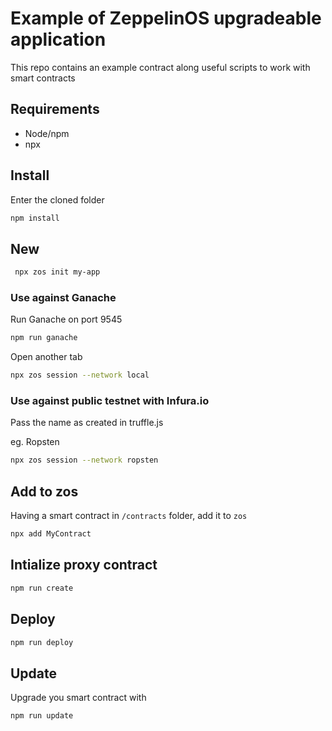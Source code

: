 # Example of ZeppelinOS upgradeable application

This repo contains an example contract along useful scripts to work with smart contracts

## Requirements

* Node/npm 
* npx

## Install

Enter the cloned folder

```sh
npm install
```

## New

```sh
 npx zos init my-app
```

### Use against Ganache 

Run Ganache on port 9545

```sh
npm run ganache
```
Open another tab

```sh
npx zos session --network local
```

### Use against public testnet with Infura.io

Pass the name as created in truffle.js

eg. Ropsten

```sh
npx zos session --network ropsten
```

## Add to zos

Having a smart contract in `/contracts` folder, add it to `zos`

```sh
npx add MyContract
```

## Intialize proxy contract

```sh
npm run create
```

## Deploy 

```sh
npm run deploy
```

## Update 

Upgrade you smart contract with

```sh
npm run update
```




